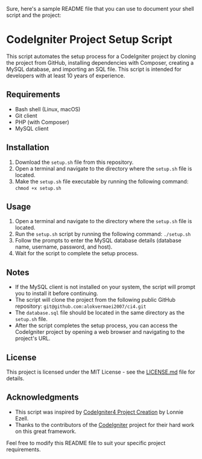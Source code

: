 Sure, here's a sample README file that you can use to document your shell script and the project:

# CodeIgniter Project Setup Script

This script automates the setup process for a CodeIgniter project by cloning the project from GitHub, installing dependencies with Composer, creating a MySQL database, and importing an SQL file. This script is intended for developers with at least 10 years of experience.

## Requirements

- Bash shell (Linux, macOS)
- Git client
- PHP (with Composer)
- MySQL client

## Installation

1. Download the `setup.sh` file from this repository.
2. Open a terminal and navigate to the directory where the `setup.sh` file is located.
3. Make the `setup.sh` file executable by running the following command: `chmod +x setup.sh`

## Usage

1. Open a terminal and navigate to the directory where the `setup.sh` file is located.
2. Run the `setup.sh` script by running the following command: `./setup.sh`
3. Follow the prompts to enter the MySQL database details (database name, username, password, and host).
4. Wait for the script to complete the setup process.

## Notes

- If the MySQL client is not installed on your system, the script will prompt you to install it before continuing.
- The script will clone the project from the following public GitHub repository: `git@github.com:alokvermaei2007/ci4.git`
- The `database.sql` file should be located in the same directory as the `setup.sh` file.
- After the script completes the setup process, you can access the CodeIgniter project by opening a web browser and navigating to the project's URL.

## License

This project is licensed under the MIT License - see the [LICENSE.md](LICENSE.md) file for details.

## Acknowledgments

- This script was inspired by [CodeIgniter4 Project Creation](https://github.com/lonnieezell/myth-create-project) by Lonnie Ezell.
- Thanks to the contributors of the [CodeIgniter](https://codeigniter.com/) project for their hard work on this great framework.

Feel free to modify this README file to suit your specific project requirements.
